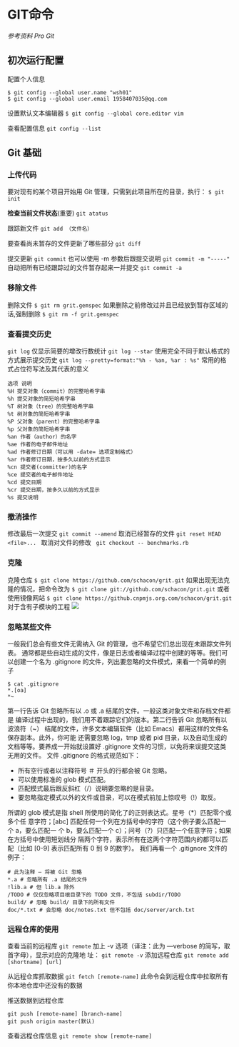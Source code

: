 # GIT命令
*参考资料 Pro Git*
## 初次运行配置
 配置个人信息
```
$ git config --global user.name "wsh01"
$ git config --global user.email 1958407035@qq.com
```

 设置默认文本编辑器
```$ git config --global core.editor vim```

查看配置信息
```git config --list```
## Git 基础
### 上传代码
要对现有的某个项目开始用 Git 管理，只需到此项目所在的目录，执行：
```$ git init```

 **检查当前文件状态**(重要)
 ```git atatus```

 跟踪新文件
 ```git add （文件名）```

要查看尚未暂存的文件更新了哪些部分
```git diff```

提交更新
```git commit```
也可以使用 -m 参数后跟提交说明
```git commit -m "-----"```
自动把所有已经跟踪过的文件暂存起来一并提交
```git commit -a```

### 移除文件
删除文件
```$ git rm grit.gemspec```
如果删除之前修改过并且已经放到暂存区域的话,强制删除
```$ git rm -f grit.gemspec```
 ### 查看提交历史
 ```git log```
 仅显示简要的增改行数统计
 ```git log --star```
 使用完全不同于默认格式的方式展示提交历史
 ```git log --pretty=format:"%h - %an, %ar : %s"```
 常用的格式占位符写法及其代表的意义
 ```
 选项 说明
%H 提交对象（commit）的完整哈希字串
%h 提交对象的简短哈希字串
%T 树对象（tree）的完整哈希字串
%t 树对象的简短哈希字串
%P 父对象（parent）的完整哈希字串
%p 父对象的简短哈希字串
%an 作者（author）的名字
%ae 作者的电子邮件地址
%ad 作者修订日期（可以用 -date= 选项定制格式）
%ar 作者修订日期，按多久以前的方式显示
%cn 提交者(committer)的名字
%ce 提交者的电子邮件地址
%cd 提交日期
%cr 提交日期，按多久以前的方式显示
%s 提交说明
 ```
 ### 撤消操作
  修改最后一次提交
  ```git commit --amend```
   取消已经暂存的文件
   ```git reset HEAD <file>... ```
   取消对文件的修改
   ``` git checkout -- benchmarks.rb```
### 克隆
克隆仓库
```$ git clone https://github.com/schacon/grit.git```
如果出现无法克隆的情况，把命令改为
```$ git clone git://github.com/schacon/grit.git```
或者使用镜像网站
```$ git clone https://github.cnpmjs.org.com/schacon/grit.git```
对于含有子模块的工程
![](https://pic3.58cdn.com.cn/nowater/webim/big/n_v21e9bfb50477f48b1b15ed62d1a0e16e9.png)
### 忽略某些文件
一般我们总会有些文件无需纳入 Git 的管理，也不希望它们总出现在未跟踪文件列表。
通常都是些自动生成的文件，像是日志或者编译过程中创建的等等。我们可以创建一个名为
.gitignore 的文件，列出要忽略的文件模式，来看一个简单的例子
```
$ cat .gitignore
*.[oa]
*~
```
第一行告诉 Git 忽略所有以 .o 或 .a 结尾的文件。一般这类对象文件和存档文件都是
编译过程中出现的，我们用不着跟踪它们的版本。第二行告诉 Git 忽略所有以波浪符（~）
结尾的文件，许多文本编辑软件（比如 Emacs）都用这样的文件名保存副本。此外，你可能
还需要忽略 log，tmp 或者 pid 目录，以及自动生成的文档等等。要养成一开始就设置好
.gitignore 文件的习惯，以免将来误提交这类无用的文件。
文件 .gitignore 的格式规范如下：
* 所有空行或者以注释符号 ＃ 开头的行都会被 Git 忽略。
* 可以使用标准的 glob 模式匹配。
* 匹配模式最后跟反斜杠（/）说明要忽略的是目录。
* 要忽略指定模式以外的文件或目录，可以在模式前加上惊叹号（!）取反。

所谓的 glob 模式是指 shell 所使用的简化了的正则表达式。星号（*）匹配零个或多个任
意字符；[abc] 匹配任何一个列在方括号中的字符（这个例子要么匹配一个 a，要么匹配一
个 b，要么匹配一个 c）；问号（?）只匹配一个任意字符；如果在方括号中使用短划线分
隔两个字符，表示所有在这两个字符范围内的都可以匹配（比如 [0-9] 表示匹配所有 0 到
9 的数字）。
我们再看一个 .gitignore 文件的例子：
```
# 此为注释 – 将被 Git 忽略
*.a # 忽略所有 .a 结尾的文件
!lib.a # 但 lib.a 除外
/TODO # 仅仅忽略项目根目录下的 TODO 文件，不包括 subdir/TODO
build/ # 忽略 build/ 目录下的所有文件
doc/*.txt # 会忽略 doc/notes.txt 但不包括 doc/server/arch.txt
```
### 远程仓库的使用
查看当前的远程库
```git remote```
加上 -v 选项（译注：此为 —verbose 的简写，取首字母），显示对应的克隆地
址：
```git remote -v```
添加远程仓库
```git remote add [shortname] [url] ```

 从远程仓库抓取数据
 ```git fetch [remote-name]```
 此命令会到远程仓库中拉取所有你本地仓库中还没有的数据

 推送数据到远程仓库
 ```
 git push [remote-name] [branch-name]
git push origin master(默认)
 ```
 查看远程仓库信息
 ```git remote show [remote-name]```